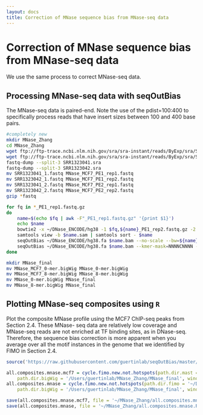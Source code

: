 ```yaml
---
layout: docs
title: Correction of MNase sequence bias from MNase-seq data
---
```


# Correction of MNase sequence bias from MNase-seq data

We use the same process to correct MNase-seq data.

## Processing MNase-seq data with seqOutBias
The MNase-seq data is paired-end. Note the use of the pdist=100:400 to specifically process reads
that have insert sizes between 100 and 400 base pairs.

```bash
#completely new
mkdir MNase_Zhang
cd MNase_Zhang
wget ftp://ftp-trace.ncbi.nlm.nih.gov/sra/sra-instant/reads/ByExp/sra/SRX/SRX564/SRX564203/SRR1323041/SRR1323041.sra 
wget ftp://ftp-trace.ncbi.nlm.nih.gov/sra/sra-instant/reads/ByExp/sra/SRX/SRX564/SRX564204/SRR1323042/SRR1323042.sra 
fastq-dump --split-3 SRR1323041.sra
fastq-dump --split-3 SRR1323042.sra
mv SRR1323041_1.fastq MNase_MCF7_PE1_rep1.fastq
mv SRR1323042_1.fastq MNase_MCF7_PE1_rep2.fastq
mv SRR1323041_2.fastq MNase_MCF7_PE2_rep1.fastq
mv SRR1323042_2.fastq MNase_MCF7_PE2_rep2.fastq
gzip *fastq

for fq in *_PE1_rep1.fastq.gz
do
    name=$(echo $fq | awk -F"_PE1_rep1.fastq.gz" '{print $1}')
    echo $name
    bowtie2 -x ~/DNase_ENCODE/hg38 -1 $fq,${name}_PE1_rep2.fastq.gz -2 ${name}_PE2_rep1.fastq.gz,${name}_PE2_rep2.fastq.gz -S $name.sam
    samtools view -b $name.sam | samtools sort - $name
    seqOutBias ~/DNase_ENCODE/hg38.fa $name.bam --no-scale --bw=${name}_0-mer.bigWig --shift-counts --read-size=101 --pdist=100:400
    seqOutBias ~/DNase_ENCODE/hg38.fa $name.bam --kmer-mask=NNNNCNNNN --bw=${name}_8-mer.bigWig --shift-counts --read-size=101 --pdist=100:400
done

mkdir MNase_final
mv MNase_MCF7_0-mer.bigWig MNase_0-mer.bigWig
mv MNase_MCF7_8-mer.bigWig MNase_8-mer.bigWig
mv MNase_0-mer.bigWig MNase_final
mv MNase_8-mer.bigWig MNase_final
```

## Plotting MNase-seq composites using `R`
Plot the composite MNase profile using the MCF7 ChIP-seq peaks from Section 2.4. These MNase- seq data are relatively low coverage and MNase-seq reads are not enriched at TF binding sites, as in DNase-seq. Therefore, the sequence bias correction is more apparent when you average over all the motif instances in the genome that we identified by FIMO in Section 2.4.

```r
source('https://raw.githubusercontent.com/guertinlab/seqOutBias/master/docs/R/seqOutBias_functions.R')

all.composites.mnase.mcf7 = cycle.fimo.new.not.hotspots(path.dir.mast = '~/DNase_ENCODE/',
    path.dir.bigWig = '/Users/guertinlab/MNase_Zhang/MNase_final', window = 30, exp = 'MCF7_MNase')
all.composites.mnase = cycle.fimo.new.not.hotspots(path.dir.fimo = '~/DNase_ENCODE/',
    path.dir.bigWig = '/Users/guertinlab/MNase_Zhang/MNase_final', window = 30, exp = 'MNase')

save(all.composites.mnase.mcf7, file = '~/MNase_Zhang/all.composites.mnase.mcf7.Rdata')
save(all.composites.mnase, file = '~/MNase_Zhang/all.composites.mnase.Rdata')
```

